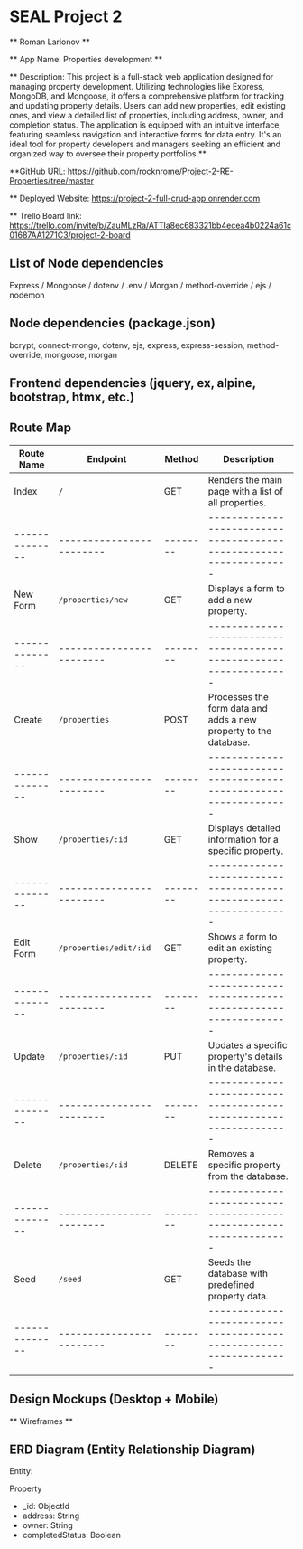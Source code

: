 # SEAL Project 2

** Roman Larionov **

** App Name: Properties development **

** Description: This project is a full-stack web application designed for managing property development. Utilizing technologies like Express, MongoDB, and Mongoose, it offers a comprehensive platform for tracking and updating property details. Users can add new properties, edit existing ones, and view a detailed list of properties, including address, owner, and completion status. The application is equipped with an intuitive interface, featuring seamless navigation and interactive forms for data entry. It's an ideal tool for property developers and managers seeking an efficient and organized way to oversee their property portfolios.**

**GitHub URL: https://github.com/rocknrome/Project-2-RE-Properties/tree/master

** Deployed Website: https://project-2-full-crud-app.onrender.com

** Trello Board link: https://trello.com/invite/b/ZauMLzRa/ATTIa8ec683321bb4ecea4b0224a61c01687AA1271C3/project-2-board


## List of Node dependencies

Express / Mongoose / dotenv / .env / Morgan / method-override / ejs / nodemon


## Node dependencies (package.json)

bcrypt, connect-mongo, dotenv, ejs, express, express-session, method-override, mongoose, morgan



## Frontend dependencies (jquery, ex, alpine, bootstrap, htmx, etc.)



## Route Map

| Route Name   | Endpoint               | Method | Description                                                      |
|--------------|------------------------|--------|------------------------------------------------------------------|
| Index        | `/`                    | GET    | Renders the main page with a list of all properties.             |
|--------------|------------------------|--------|------------------------------------------------------------------|
| New Form     | `/properties/new`      | GET    | Displays a form to add a new property.                           |
|--------------|------------------------|--------|------------------------------------------------------------------|
| Create       | `/properties`          | POST   | Processes the form data and adds a new property to the database. |
|--------------|------------------------|--------|------------------------------------------------------------------|
| Show         | `/properties/:id`      | GET    | Displays detailed information for a specific property.           |
|--------------|------------------------|--------|------------------------------------------------------------------|
| Edit Form    | `/properties/edit/:id` | GET    | Shows a form to edit an existing property.                       |
|--------------|------------------------|--------|------------------------------------------------------------------|
| Update       | `/properties/:id`      | PUT    | Updates a specific property's details in the database.           |
|--------------|------------------------|--------|------------------------------------------------------------------|
| Delete       | `/properties/:id`      | DELETE | Removes a specific property from the database.                   |
|--------------|------------------------|--------|------------------------------------------------------------------|
| Seed         | `/seed`                | GET    | Seeds the database with predefined property data.                |
|--------------|------------------------|--------|------------------------------------------------------------------|



## Design Mockups (Desktop + Mobile)
** Wireframes **


## ERD Diagram (Entity Relationship Diagram)

Entity:

Property
- _id: ObjectId
- address: String
- owner: String
- completedStatus: Boolean








